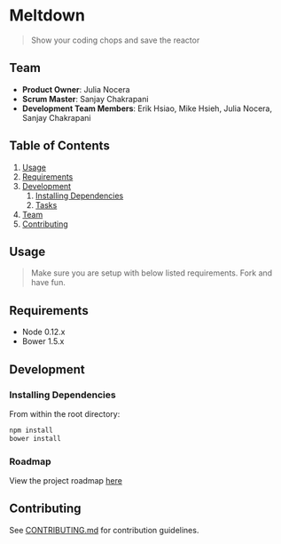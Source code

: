 # Meltdown

> Show your coding chops and save the reactor

## Team

  - __Product Owner__: Julia Nocera
  - __Scrum Master__: Sanjay Chakrapani
  - __Development Team Members__: Erik Hsiao, Mike Hsieh, Julia Nocera, Sanjay Chakrapani

## Table of Contents

1. [Usage](#Usage)
1. [Requirements](#requirements)
1. [Development](#development)
    1. [Installing Dependencies](#installing-dependencies)
    1. [Tasks](#tasks)
1. [Team](#team)
1. [Contributing](#contributing)

## Usage

> Make sure you are setup with below listed requirements. Fork and have fun.

## Requirements

- Node 0.12.x
- Bower 1.5.x

## Development

### Installing Dependencies

From within the root directory:

```sh
npm install
bower install
```

### Roadmap

View the project roadmap [here](https://github.com/team-jems/Meltdown/issues)


## Contributing

See [CONTRIBUTING.md](CONTRIBUTING.md) for contribution guidelines.
